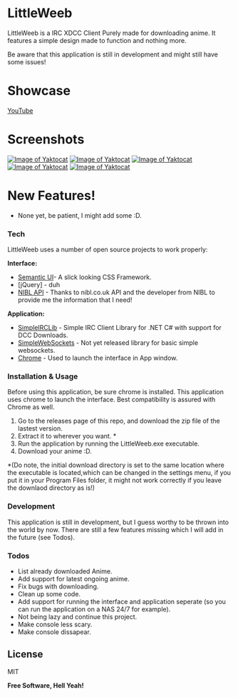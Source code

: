# LittleWeeb

LittleWeeb is a IRC XDCC Client Purely made for downloading anime. It features a simple design made to function and nothing more.

Be aware that this application is still in development and might still have some issues!

# Showcase
[YouTube](https://www.youtube.com/watch?v=yJjL9wQEEEQ)

# Screenshots
[![Image of Yaktocat](https://i.imgur.com/Pq749o9m.png)](https://i.imgur.com/Pq749o9.png)
[![Image of Yaktocat](https://i.imgur.com/WMlJT8Qm.png)](https://i.imgur.com/WMlJT8Q.png)
[![Image of Yaktocat](https://i.imgur.com/x2FnbOAm.png)](https://i.imgur.com/x2FnbOA.png)
[![Image of Yaktocat](https://i.imgur.com/K16Oqnnm.png)](https://i.imgur.com/K16Oqnn.png)
[![Image of Yaktocat](https://i.imgur.com/nUrCY4Vm.png)](https://i.imgur.com/nUrCY4V.png)


# New Features!
- None yet, be patient, I might add some :D.

### Tech

LittleWeeb uses a number of open source projects to work properly:

**Interface:**
* [Semantic UI](https://semantic-ui.com/)- A slick looking CSS Framework.
* [jQuery] - duh
* [NIBL API](http://api.nibl.co.uk:8080/swagger-ui.html) - Thanks to nibl.co.uk API and the developer from NIBL to provide me the information that I need!

**Application:**
* [SimpleIRCLib](https://github.com/EldinZenderink/SimpleIRCLib) - Simple IRC Client Library for .NET C# with support for DCC Downloads.
* [SimpleWebSockets]() - Not yet released library for basic simple websockets. 
* [Chrome]() -  Used to launch the interface in App window.

### Installation & Usage
Before using this application, be sure chrome is installed. This application uses chrome to launch the interface. Best compatibility is assured with Chrome as well.

1. Go to the releases page of this repo, and download the zip file of the lastest version.
2. Extract it to wherever you want. * 
3. Run the application by running the LittleWeeb.exe executable.
4. Download your anime :D.

*(Do note, the initial download directory is set to the same location where the executable is located,which can be changed in the settings menu, if you put it in your Program Files folder, it might not work correctly if you leave the downlaod directory as is!)

### Development

This application is still in development, but I guess worthy to be thrown into the world by now. There are still a few features missing which I will add in the future (see Todos). 


### Todos

 - List already downloaded Anime.
 - Add support for latest ongoing anime.
 - Fix bugs with downloading.
 - Clean up some code.
 - Add support for running the interface and application seperate (so you can run the application on a NAS 24/7 for example).
 - Not being lazy and continue this project.
 - Make console less scary.
 - Make console dissapear.

License
----

MIT

**Free Software, Hell Yeah!**
